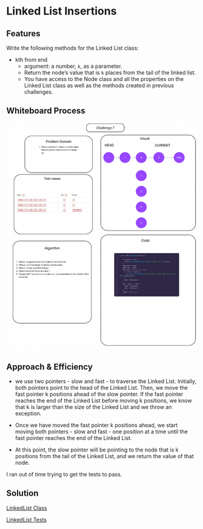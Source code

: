 # Linked List Insertions

## Features

Write the following methods for the Linked List class:

- kth from end
  - argument: a number, `k`, as a parameter.
  - Return the node’s value that is `k` places from the tail of the linked list.
  - You have access to the Node class and all the properties on the Linked List class as well as the methods created in previous challenges.


## Whiteboard Process

![Whiteboard Image](./CC-07.png)

## Approach & Efficiency

 - we use two pointers - slow and fast - to traverse the Linked List. Initially, both pointers point to the head of the Linked List.
   Then, we move the fast pointer k positions ahead of the slow pointer.
   If the fast pointer reaches the end of the Linked List before moving k positions,
   we know that k is larger than the size of the Linked List and we throw an exception.

- Once we have moved the fast pointer k positions ahead, we start moving both pointers - slow and fast - one position at a time until the fast pointer reaches the end of the Linked List.
- At this point, the slow pointer will be pointing to the node that is k positions from the tail of the Linked List, and we return the value of that node.

I ran out of time trying to get the tests to pass.

## Solution

[LinkedList Class](lib/src/main/java/datastructures/linkedlist/LinkedList.java)

[LinkedList Tests](lib/src/test/java/datastructures/linkedlist/LinkedListTest.java)
